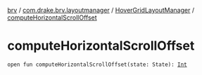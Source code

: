 [brv](../../index.md) / [com.drake.brv.layoutmanager](../index.md) / [HoverGridLayoutManager](index.md) / [computeHorizontalScrollOffset](./compute-horizontal-scroll-offset.md)

# computeHorizontalScrollOffset

`open fun computeHorizontalScrollOffset(state: State): `[`Int`](https://kotlinlang.org/api/latest/jvm/stdlib/kotlin/-int/index.html)